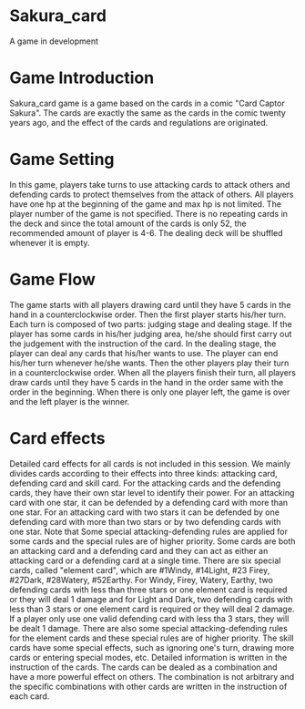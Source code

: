 # Sakura_card
A game in development
# Game Introduction
Sakura_card game is a game based on the cards in a comic "Card Captor Sakura". The cards are exactly the same as the cards in the comic twenty years ago, and the effect of the cards and regulations are originated.
# Game Setting
In this game, players take turns to use attacking cards to attack others and defending cards to protect themselves from the attack of others. All players have one hp at the beginning of the game and max hp is not limited.
The player number of the game is not specified. There is no repeating cards in the deck and since the total amount of the cards is only 52, the recommended amount of player is 4-6.
The dealing deck will be shuffled whenever it is empty.
# Game Flow
The game starts with all players drawing card until they have 5 cards in the hand in a counterclockwise order. Then the first player starts his/her turn.
Each turn is composed of two parts: judging stage and dealing stage. If the player has some cards in his/her judging area, he/she should first carry out the judgement with the instruction of the card. In the dealing stage, the player can deal any cards that his/her wants to use. The player can end his/her turn whenever he/she wants.
Then the other players play their turn in a counterclockwise order. When all the players finish their turn, all players draw cards until they have 5 cards in the hand in the order same with the order in the beginning.
When there is only one player left, the game is over and the left player is the winner.
# Card effects
Detailed card effects for all cards is not included in this session.
We mainly divides cards according to their effects into three kinds: attacking card, defending card and skill card.
For the attacking cards and the defending cards, they have their own star level to identify their power. For an attacking card with one star, it can be defended by a defending card with more than one star. For an attacking card with two stars it can be defended by one defending card with more than two stars or by two defending cards with one star. Note that Some special attacking-defending rules are applied for some cards and the special rules are of higher priority.
Some cards are both an attacking card and a defending card and they can act as either an attacking card or a defending card at a single time.
There are six special cards, called "element card", which are #1Windy, #14Light, #23 Firey, #27Dark, #28Watery, #52Earthy. For Windy, Firey, Watery, Earthy, two defending cards with less than three stars or one element card is required or they will deal 1 damage and for Light and Dark, two defending cards with less than 3 stars or one element card is required or they will deal 2 damage. If a player only use one valid defending card with less tha 3 stars, they will be dealt 1 damage. There are also some special attacking-defending rules for the element cards and these special rules are of higher priority.
The skill cards have some special effects, such as ignoring one's turn, drawing more cards or entering special modes, etc. Detailed information is written in the instruction of the cards.
The cards can be dealed as a combination and have a more powerful effect on others. The combination is not arbitrary and the specific combinations with other cards are written in the instruction of each card.
